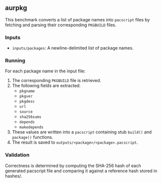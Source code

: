 ## aurpkg

This benchmark converts a list of package names into `pacscript` files by fetching and parsing their corresponding `PKGBUILD` files.

### Inputs

- `inputs/packages`: A newline-delimited list of package names.

### Running

For each package name in the input file:

1. The corresponding `PKGBUILD` file is retrieved.
2. The following fields are extracted:
   - `pkgname`
   - `pkgver`
   - `pkgdesc`
   - `url`
   - `source`
   - `sha256sums`
   - `depends`
   - `makedepends`
3. These values are written into a `pacscript` containing stub `build()` and `package()` functions.
4. The result is saved to `outputs/<package>/<package>.pacscript`.

### Validation

Correctness is determined by computing the SHA-256 hash of each generated pacscript file and comparing it against a reference hash stored in hashes/.
